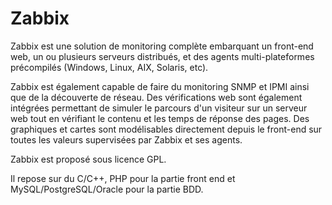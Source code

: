 # Zabbix

Zabbix est une solution de monitoring complète embarquant un front-end web, un ou plusieurs serveurs distribués, et des agents multi-plateformes précompilés (Windows, Linux, AIX, Solaris, etc).

Zabbix est également capable de faire du monitoring SNMP et IPMI ainsi que de la découverte de réseau. Des vérifications web sont également intégrées permettant de simuler le parcours d'un visiteur sur un serveur web tout en vérifiant le contenu et les temps de réponse des pages. Des graphiques et cartes sont modélisables directement depuis le front-end sur toutes les valeurs supervisées par Zabbix et ses agents.

Zabbix est proposé sous licence GPL.

Il repose sur du C/C++, PHP pour la partie front end et MySQL/PostgreSQL/Oracle pour la partie BDD.
